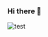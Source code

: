 ### Hi there 👋

![test](/url "https://media.licdn.com/dms/image/D5616AQF2EKiJsoYH4A/profile-displaybackgroundimage-shrink_350_1400/0/1679623132682?e=1684972800&v=beta&t=J30cla-TvDUWXjTgF8wR2AW16jJqRpmSjSaB4B6I8wY")
<!--
**brianhenryhf/brianhenryhf** is a ✨ _special_ ✨ repository because its `README.md` (this file) appears on your GitHub profile.

Here are some ideas to get you started:

- 🔭 I’m currently working on ...
- 🌱 I’m currently learning ...
- 👯 I’m looking to collaborate on ...
- 🤔 I’m looking for help with ...
- 💬 Ask me about ...
- 📫 How to reach me: ...
- 😄 Pronouns: ...
- ⚡ Fun fact: ...
-->
